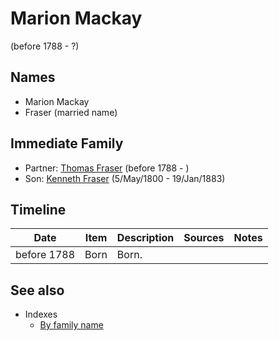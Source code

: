 ﻿---
layout: person
subject_key: i56151384
permalink: /people/i56151384
---

# Marion Mackay
(before 1788 - ?)

## Names

* Marion Mackay
* Fraser (married name)

## Immediate Family

* Partner: [Thomas Fraser](./@79545968@-thomas-fraser-b1788-d.md) (before 1788 - )
* Son: [Kenneth Fraser](./@61428726@-kenneth-fraser-b1800-5-5-d1883-1-19.md) (5/May/1800 - 19/Jan/1883)

## Timeline

Date | Item | Description | Sources | Notes
---|---|---|---|---
before 1788 | Born | Born. |  | 


## See also

- Indexes
  - [By family name](../index-by-family-name.md)
